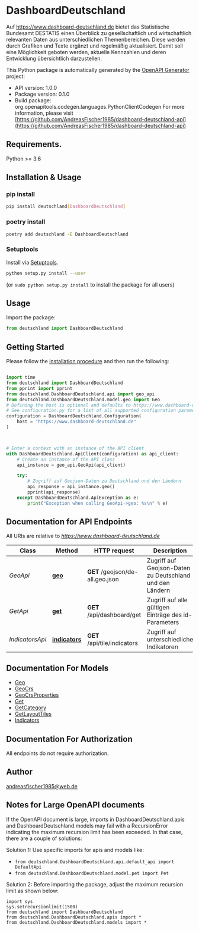 # DashboardDeutschland
Auf https://www.dashboard-deutschland.de bietet das Statistische Bundesamt DESTATIS einen Überblick zu gesellschaftlich und wirtschaftlich relevanten Daten aus unterschiedlichen Themenbereichen. Diese werden durch Grafiken und Texte ergänzt und regelmäßig aktualisiert. Damit soll eine Möglichkeit geboten werden, aktuelle Kennzahlen und deren Entwicklung übersichtlich darzustellen.

This Python package is automatically generated by the [OpenAPI Generator](https://openapi-generator.tech) project:

- API version: 1.0.0
- Package version: 0.1.0
- Build package: org.openapitools.codegen.languages.PythonClientCodegen
For more information, please visit [https://github.com/AndreasFischer1985/dashboard-deutschland-api](https://github.com/AndreasFischer1985/dashboard-deutschland-api)

## Requirements.

Python >= 3.6

## Installation & Usage
### pip install

```sh
pip install deutschland[DashboardDeutschland]
```

### poetry install

```sh
poetry add deutschland -E DashboardDeutschland
```

### Setuptools

Install via [Setuptools](http://pypi.python.org/pypi/setuptools).

```sh
python setup.py install --user
```
(or `sudo python setup.py install` to install the package for all users)

## Usage

Import the package:
```python
from deutschland import DashboardDeutschland
```

## Getting Started

Please follow the [installation procedure](#installation--usage) and then run the following:

```python

import time
from deutschland import DashboardDeutschland
from pprint import pprint
from deutschland.DashboardDeutschland.api import geo_api
from deutschland.DashboardDeutschland.model.geo import Geo
# Defining the host is optional and defaults to https://www.dashboard-deutschland.de
# See configuration.py for a list of all supported configuration parameters.
configuration = DashboardDeutschland.Configuration(
    host = "https://www.dashboard-deutschland.de"
)



# Enter a context with an instance of the API client
with DashboardDeutschland.ApiClient(configuration) as api_client:
    # Create an instance of the API class
    api_instance = geo_api.GeoApi(api_client)

    try:
        # Zugriff auf Geojson-Daten zu Deutschland und den Ländern
        api_response = api_instance.geo()
        pprint(api_response)
    except DashboardDeutschland.ApiException as e:
        print("Exception when calling GeoApi->geo: %s\n" % e)
```

## Documentation for API Endpoints

All URIs are relative to *https://www.dashboard-deutschland.de*

Class | Method | HTTP request | Description
------------ | ------------- | ------------- | -------------
*GeoApi* | [**geo**](docs/GeoApi.md#geo) | **GET** /geojson/de-all.geo.json | Zugriff auf Geojson-Daten zu Deutschland und den Ländern
*GetApi* | [**get**](docs/GetApi.md#get) | **GET** /api/dashboard/get | Zugriff auf alle gültigen Einträge des id-Parameters
*IndicatorsApi* | [**indicators**](docs/IndicatorsApi.md#indicators) | **GET** /api/tile/indicators | Zugriff auf unterschiedliche Indikatoren


## Documentation For Models

 - [Geo](docs/Geo.md)
 - [GeoCrs](docs/GeoCrs.md)
 - [GeoCrsProperties](docs/GeoCrsProperties.md)
 - [Get](docs/Get.md)
 - [GetCategory](docs/GetCategory.md)
 - [GetLayoutTiles](docs/GetLayoutTiles.md)
 - [Indicators](docs/Indicators.md)


## Documentation For Authorization

 All endpoints do not require authorization.

## Author

andreasfischer1985@web.de


## Notes for Large OpenAPI documents
If the OpenAPI document is large, imports in DashboardDeutschland.apis and DashboardDeutschland.models may fail with a
RecursionError indicating the maximum recursion limit has been exceeded. In that case, there are a couple of solutions:

Solution 1:
Use specific imports for apis and models like:
- `from deutschland.DashboardDeutschland.api.default_api import DefaultApi`
- `from deutschland.DashboardDeutschland.model.pet import Pet`

Solution 2:
Before importing the package, adjust the maximum recursion limit as shown below:
```
import sys
sys.setrecursionlimit(1500)
from deutschland import DashboardDeutschland
from deutschland.DashboardDeutschland.apis import *
from deutschland.DashboardDeutschland.models import *
```

